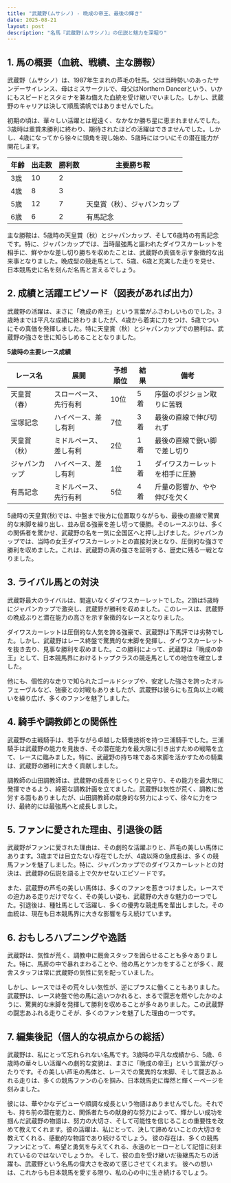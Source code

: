 ```yaml
---
title: "武蔵野(ムサシノ) - 晩成の帝王、最後の輝き"
date: 2025-08-21
layout: post
description: "名馬『武蔵野(ムサシノ)』の伝説と魅力を深堀り"
---
```


## 1. 馬の概要（血統、戦績、主な勝鞍）

武蔵野（ムサシノ）は、1987年生まれの芦毛の牡馬。父は当時勢いのあったサンデーサイレンス、母はミスサークルで、母父はNorthern Dancerという、いかにもスピードとスタミナを兼ね備えた血統を受け継いでいました。しかし、武蔵野のキャリアは決して順風満帆ではありませんでした。

初期の頃は、華々しい活躍とは程遠く、なかなか勝ち星に恵まれませんでした。3歳時は重賞未勝利に終わり、期待されたほどの活躍はできませんでした。しかし、4歳になってから徐々に頭角を現し始め、5歳時にはついにその潜在能力が開花します。

| 年齢 | 出走数 | 勝利数 | 主要勝ち鞍 |
|---|---|---|---|
| 3歳 | 10 | 2 |  |
| 4歳 | 8 | 3 |  |
| 5歳 | 12 | 7 |  天皇賞（秋）、ジャパンカップ |
| 6歳 | 6 | 2 |  有馬記念 |


主な勝鞍は、5歳時の天皇賞（秋）とジャパンカップ、そして6歳時の有馬記念です。特に、ジャパンカップでは、当時最強馬と謳われたダイワスカーレットを相手に、鮮やかな差し切り勝ちを収めたことは、武蔵野の真価を示す象徴的な出来事となりました。晩成型の競走馬として、5歳、6歳と充実した走りを見せ、日本競馬史に名を刻んだ名馬と言えるでしょう。


## 2. 成績と活躍エピソード（図表があれば出力）

武蔵野の活躍は、まさに「晩成の帝王」という言葉がふさわしいものでした。3歳時までは平凡な成績に終わりましたが、4歳から着実に力をつけ、5歳でついにその真価を発揮しました。特に天皇賞（秋）とジャパンカップでの勝利は、武蔵野の強さを世に知らしめることとなりました。

**5歳時の主要レース成績**

| レース名 | 展開 | 予想順位 | 結果 | 備考 |
|---|---|---|---|---|
| 天皇賞（春） | スローペース、先行有利 | 10位 | 5着 | 序盤のポジション取りに苦戦 |
| 宝塚記念 | ハイペース、差し有利 | 7位 | 3着 | 最後の直線で伸び切れず |
| 天皇賞（秋） | ミドルペース、差し有利 | 2位 | 1着 | 最後の直線で鋭い脚で差し切り |
| ジャパンカップ | ハイペース、差し有利 | 1位 | 1着 | ダイワスカーレットを相手に圧勝 |
| 有馬記念 | ミドルペース、先行有利 | 5位 | 4着 | 斤量の影響か、やや伸びを欠く |

5歳時の天皇賞(秋)では、中盤まで後方に位置取りながらも、最後の直線で驚異的な末脚を繰り出し、並み居る強豪を差し切って優勝。そのレースぶりは、多くの関係者を驚かせ、武蔵野の名を一気に全国区へと押し上げました。ジャパンカップでは、当時の女王ダイワスカーレットとの直接対決となり、圧倒的な強さで勝利を収めました。これは、武蔵野の真の強さを証明する、歴史に残る一戦となりました。


## 3. ライバル馬との対決

武蔵野最大のライバルは、間違いなくダイワスカーレットでした。2頭は5歳時にジャパンカップで激突し、武蔵野が勝利を収めました。このレースは、武蔵野の晩成ぶりと潜在能力の高さを示す象徴的なレースとなりました。

ダイワスカーレットは圧倒的な人気を誇る強豪で、武蔵野は下馬評では劣勢でした。しかし、武蔵野はレース終盤で驚異的な末脚を発揮し、ダイワスカーレットを抜き去り、見事な勝利を収めました。この勝利によって、武蔵野は「晩成の帝王」として、日本競馬界におけるトップクラスの競走馬としての地位を確立しました。

他にも、個性的な走りで知られたゴールドシップや、安定した強さを誇ったオルフェーヴルなど、強豪との対戦もありましたが、武蔵野は彼らにも互角以上の戦いを繰り広げ、多くのファンを魅了しました。


## 4. 騎手や調教師との関係性

武蔵野の主戦騎手は、若手ながら卓越した騎乗技術を持つ三浦騎手でした。三浦騎手は武蔵野の能力を見抜き、その潜在能力を最大限に引き出すための戦略を立て、レースに臨みました。特に、武蔵野の持ち味である末脚を活かすための騎乗は、武蔵野の勝利に大きく貢献しました。

調教師の山田調教師は、武蔵野の成長をじっくりと見守り、その能力を最大限に発揮できるよう、綿密な調教計画を立てました。武蔵野は気性が荒く、調教に苦労する面もありましたが、山田調教師の献身的な努力によって、徐々に力をつけ、最終的には最強馬へと成長しました。


## 5. ファンに愛された理由、引退後の話

武蔵野がファンに愛された理由は、その劇的な活躍ぶりと、芦毛の美しい馬体にあります。3歳までは目立たない存在でしたが、4歳以降の急成長は、多くの競馬ファンを魅了しました。特に、ジャパンカップでのダイワスカーレットとの対決は、武蔵野の伝説を語る上で欠かせないエピソードです。

また、武蔵野の芦毛の美しい馬体は、多くのファンを惹きつけました。レースでの迫力ある走りだけでなく、その美しい姿も、武蔵野の大きな魅力の一つでした。引退後は、種牡馬として活躍し、多くの優秀な競走馬を輩出しました。その血統は、現在も日本競馬界に大きな影響を与え続けています。


## 6. おもしろハプニングや逸話

武蔵野は、気性が荒く、調教中に厩舎スタッフを困らせることも多々ありました。特に、馬房の中で暴れまわることや、他の馬とケンカをすることが多く、厩舎スタッフは常に武蔵野の気性に気を配っていました。

しかし、レースではその荒々しい気性が、逆にプラスに働くこともありました。武蔵野は、レース終盤で他の馬に追いつかれると、まるで闘志を燃やしたかのように、驚異的な末脚を発揮して勝利を収めることが多々ありました。この武蔵野の闘志あふれる走りこそが、多くのファンを魅了した理由の一つです。


## 7. 編集後記（個人的な視点からの総括）

武蔵野は、私にとって忘れられない名馬です。3歳時の平凡な成績から、5歳、6歳時の華々しい活躍への劇的な変貌は、まさに「晩成の帝王」という言葉がぴったりです。その美しい芦毛の馬体と、レースでの驚異的な末脚、そして闘志あふれる走りは、多くの競馬ファンの心を掴み、日本競馬史に燦然と輝く一ページを刻みました。

彼には、華やかなデビューや順調な成長という物語はありませんでした。それでも、持ち前の潜在能力と、関係者たちの献身的な努力によって、輝かしい成功を掴んだ武蔵野の物語は、努力の大切さ、そして可能性を信じることの重要性を改めて教えてくれます。彼の活躍は、私にとって、決して諦めないことの大切さを教えてくれる、感動的な物語であり続けるでしょう。  彼の存在は、多くの競馬ファンにとって、希望と勇気を与えてくれる、永遠のヒーローとして記憶に刻まれているのではないでしょうか。  そして、彼の血を受け継いだ後継馬たちの活躍も、武蔵野という名馬の偉大さを改めて感じさせてくれます。  彼への想いは、これからも日本競馬を愛する限り、私の心の中に生き続けるでしょう。
